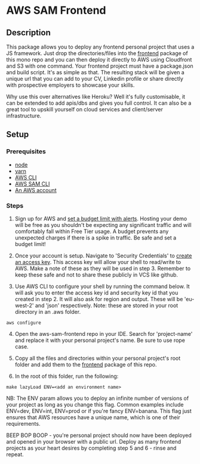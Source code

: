 # AWS SAM Frontend

## Description

This package allows you to deploy any frontend personal project that uses a JS framework. Just drop the directories/files into the [frontend](./packages/frontend) package of this mono repo and you can then deploy it directly to AWS using Cloudfront and S3 with one command. Your frontend project must have a package.json and build script. It's as simple as that. The resulting stack will be given a unique url that you can add to your CV, Linkedin profile or share directly with prospective employers to showcase your skills.

Why use this over alternatives like Heroku? Well it's fully customisable, it can be extended to add apis/dbs and gives you full control. It can also be a great tool to upskill yourself on cloud services and client/server infrastructure.

## Setup

### Prerequisites

- [node](https://nodejs.org/en/)
- [yarn](https://classic.yarnpkg.com/lang/en/docs/install/#mac-stable)
- [AWS CLI](https://docs.aws.amazon.com/cli/latest/userguide/install-cliv2-mac.html)
- [AWS SAM CLI](https://docs.aws.amazon.com/serverless-application-model/latest/developerguide/serverless-sam-cli-install-mac.html)
- [An AWS account](https://aws.amazon.com/)

### Steps

1. Sign up for AWS and [set a budget limit with alerts](https://acloudguru.com/videos/acg-fundamentals/how-to-set-up-an-aws-billing-and-budget-alert?utm_source=google&utm_medium=paid-search&utm_campaign=cloud-transformation&utm_term=ssi-global-acg-core-dsa&utm_content=free-trial&gclid=Cj0KCQjwlPWgBhDHARIsAH2xdNc1B2rjJN2i4mgEEG6hLWxB21yhBJuF7rsHKoqzw-TFMhUdGL9dv3kaAh9-EALw_wcB). Hosting your demo will be free as you shouldn't be expecting any significant traffic and will comfortably fall within Free Tier usage. A budget prevents any unexpected charges if there is a spike in traffic. Be safe and set a budget limit!

2. Once your account is setup. Navigate to 'Security Credentials' to [create an access key](https://docs.aws.amazon.com/powershell/latest/userguide/pstools-appendix-sign-up.html). This access key will allow your shell to read/write to AWS. Make a note of these as they will be used in step 3. Remember to keep these safe and not to share these publicly in VCS like github.

3. Use AWS CLI to configure your shell by running the command below. It will ask you to enter the access key id and security key id that you created in step 2. It will also ask for region and output. These will be 'eu-west-2' and 'json' respectively. Note: these are stored in your root directory in an .aws folder.

```
aws configure
```

4. Open the aws-sam-frontend repo in your IDE. Search for 'project-name' and replace it with your personal project's name. Be sure to use rope case.

5. Copy all the files and directories within your personal project's root folder and add them to the [frontend](./packages/frontend) package of this repo.

6. In the root of this folder, run the following:

```
make lazyLoad ENV=<add an environment name>
```

NB: The ENV param allows you to deploy an infinite number of versions of your project as long as you change this flag. Common examples include ENV=dev, ENV=int, ENV=prod or if you're fancy ENV=banana. This flag just ensures that AWS resources have a unique name, which is one of their requirements.

BEEP BOP BOOP - you're personal project should now have been deployed and opened in your browser with a public url. Deploy as many frontend projects as your heart desires by completing step 5 and 6 - rinse and repeat.
